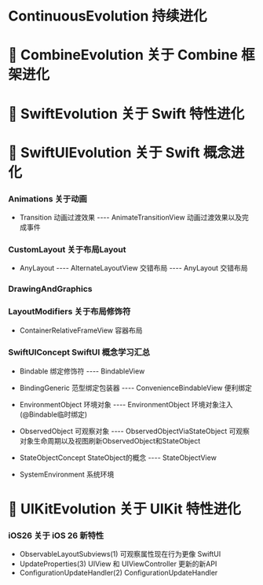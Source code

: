 #  ContinuousEvolution 持续进化




# 🌈 CombineEvolution   关于 Combine 框架进化





# 🌈 SwiftEvolution     关于 Swift 特性进化





# 🌈 SwiftUIEvolution   关于 Swift 概念进化
### Animations                      关于动画
- Transition                        动画过渡效果
---- AnimateTransitionView           动画过渡效果以及完成事件
### CustomLayout                    关于布局Layout
- AnyLayout
---- AlternateLayoutView            交错布局
---- AnyLayout                      交错布局

### DrawingAndGraphics



### LayoutModifiers                 关于布局修饰符
- ContainerRelativeFrameView        容器布局




### SwiftUIConcept SwiftUI 概念学习汇总
- Bindable                          绑定修饰符
---- BindableView

- BindingGeneric                    范型绑定包装器
---- ConvenienceBindableView        便利绑定

- EnvironmentObject                 环境对象
---- EnvironmentObject              环境对象注入(@Bindable临时绑定)

- ObservedObject                    可观察对象
---- ObservedObjectViaStateObject   可观察对象生命周期以及视图刷新ObservedObject和StateObject

- StateObjectConcept                StateObject的概念
---- StateObjectView

- SystemEnvironment                 系统环境



# 🌈 UIKitEvolution   关于 UIKit 特性进化
### iOS26                           关于 iOS 26 新特性
- ObservableLayoutSubviews(1)       可观察属性现在行为更像 SwiftUI
- UpdateProperties(3)               UIView 和 UIViewController 更新的新API
- ConfigurationUpdateHandler(2)       ConfigurationUpdateHandler
